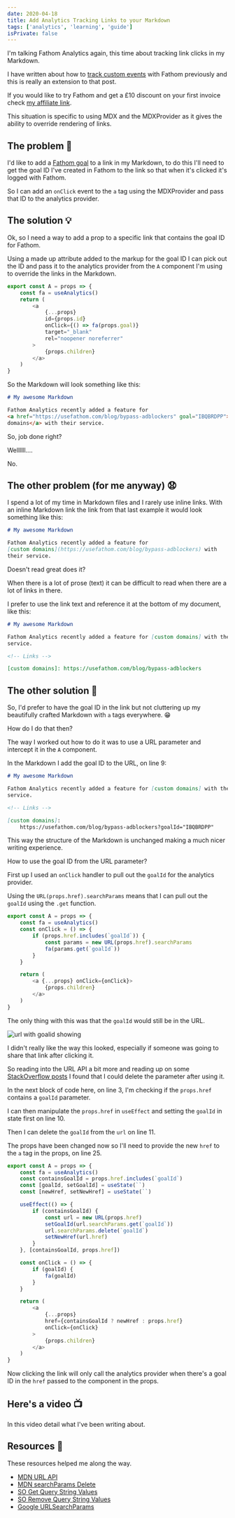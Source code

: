 ```yaml
---
date: 2020-04-18
title: Add Analytics Tracking Links to your Markdown
tags: ['analytics', 'learning', 'guide']
isPrivate: false
---
```


<script>
  import { YouTube } from 'sveltekit-embed'
</script>

I'm talking Fathom Analytics again, this time about tracking link
clicks in my Markdown.

I have written about how to [track custom events] with Fathom
previously and this is really an extension to that post.

If you would like to try Fathom and get a £10 discount on your first
invoice check [my affiliate link].

This situation is specific to using MDX and the MDXProvider as it
gives the ability to override rendering of links.

## The problem 🤔

I'd like to add a [Fathom goal] to a link in my Markdown, to do this I'll
need to get the goal ID I've created in Fathom to the link so that when
it's clicked it's logged with Fathom.

So I can add an `onClick` event to the `a` tag using the MDXProvider
and pass that ID to the analytics provider.

## The solution 💡

Ok, so I need a way to add a prop to a specific link that contains the
goal ID for Fathom.

Using a made up attribute added to the markup for the goal ID I can
pick out the ID and pass it to the analytics provider from the `A`
component I'm using to override the links in the Markdown.

```js {2,7}
export const A = props => {
	const fa = useAnalytics()
	return (
		<a
			{...props}
			id={props.id}
			onClick={() => fa(props.goal)}
			target="_blank"
			rel="noopener noreferrer"
		>
			{props.children}
		</a>
	)
}
```

So the Markdown will look something like this:

<!-- cSpell:ignore IBQBRDPP -->

```md
# My awesome Markdown

Fathom Analytics recently added a feature for
<a href="https://usefathom.com/blog/bypass-adblockers" goal="IBQBRDPP">custom
domains</a> with their service.
```

So, job done right?

<!-- cSpell:ignore Wellllll -->

Wellllll....

No.

## The other problem (for me anyway) 😧

I spend a lot of my time in Markdown files and I rarely use inline
links. With an inline Markdown link the link from that last example it
would look something like this:

```md
# My awesome Markdown

Fathom Analytics recently added a feature for
[custom domains](https://usefathom.com/blog/bypass-adblockers) with
their service.
```

Doesn't read great does it?

When there is a lot of prose (text) it can be difficult to read when
there are a lot of links in there.

I prefer to use the link text and reference it at the bottom of my
document, like this:

```md
# My awesome Markdown

Fathom Analytics recently added a feature for [custom domains] with their
service.

<!-- Links -->

[custom domains]: https://usefathom.com/blog/bypass-adblockers
```

## The other solution 🤯

So, I'd prefer to have the goal ID in the link but not cluttering up
my beautifully crafted Markdown with `a` tags everywhere. 😁

How do I do that then?

The way I worked out how to do it was to use a URL parameter and
intercept it in the `A` component.

In the Markdown I add the goal ID to the URL, on line 9:

```md {8-9}
# My awesome Markdown

Fathom Analytics recently added a feature for [custom domains] with their
service.

<!-- Links -->

[custom domains]:
	https://usefathom.com/blog/bypass-adblockers?goalId="IBQBRDPP"
```

This way the structure of the Markdown is unchanged making a much
nicer writing experience.

How to use the goal ID from the URL parameter?

First up I used an `onClick` handler to pull out the `goalId` for the
analytics provider.

Using the `URL(props.href).searchParams` means that I can pull out the
`goalId` using the `.get` function.

```js {3-8}
export const A = props => {
	const fa = useAnalytics()
	const onClick = () => {
		if (props.href.includes(`goalId`)) {
			const params = new URL(props.href).searchParams
			fa(params.get(`goalId`))
		}
	}

	return (
		<a {...props} onClick={onClick}>
			{props.children}
		</a>
	)
}
```

The only thing with this was that the `goalId` would still be in the
URL.

![url with goalid showing]

I didn't really like the way this looked, especially if someone was
going to share that link after clicking it.

So reading into the URL API a bit more and reading up on some
[StackOverflow posts] I found that I could delete the parameter after using
it.

In the next block of code here, on line 3, I'm checking if the
`props.href` contains a `goalId` parameter.

I can then manipulate the `props.href` in `useEffect` and setting the
`goalId` in state first on line 10.

Then I can delete the `goalId` from the `url` on line 11.

The props have been changed now so I'll need to provide the new `href`
to the `a` tag in the props, on line 25.

```js {3-5,7-14,17-19,25}
export const A = props => {
	const fa = useAnalytics()
	const containsGoalId = props.href.includes(`goalId`)
	const [goalId, setGoalId] = useState(``)
	const [newHref, setNewHref] = useState(``)

	useEffect(() => {
		if (containsGoalId) {
			const url = new URL(props.href)
			setGoalId(url.searchParams.get(`goalId`))
			url.searchParams.delete(`goalId`)
			setNewHref(url.href)
		}
	}, [containsGoalId, props.href])

	const onClick = () => {
		if (goalId) {
			fa(goalId)
		}
	}

	return (
		<a
			{...props}
			href={containsGoalId ? newHref : props.href}
			onClick={onClick}
		>
			{props.children}
		</a>
	)
}
```

Now clicking the link will only call the analytics provider when
there's a goal ID in the `href` passed to the component in the props.

## Here's a video 📺

In this video detail what I've been writing about.

<!-- cSpell:ignore Ihbx -->

<YouTube youTubeId="0BVIhZk" />

## Resources 📑

These resources helped me along the way.

- [MDN URL API]
- [MDN searchParams Delete]
- [SO Get Query String Values]
- [SO Remove Query String Values]
- [Google URLSearchParams]

<!-- Links -->

[my affiliate link]: https://usefathom.com/ref/HG492L
[track custom events]:
	https://scottspence.com/posts/track-custom-events-with-fathom-analytics/
[fathom goal]: https://usefathom.com/support/goals
[stackoverflow posts]: https://stackoverflow.com/a/12151322/1138354
[mdn url api]: https://developer.mozilla.org/en-US/docs/Web/API/URL
[mdn searchparams delete]:
	https://developer.mozilla.org/en-US/docs/Web/API/URLSearchParams/delete
[so get query string values]:
	https://stackoverflow.com/questions/901115/how-can-i-get-query-string-values-in-javascript
[so remove query string values]:
	https://stackoverflow.com/questions/22753052/remove-url-parameters-without-refreshing-page
[google urlsearchparams]:
	https://developers.google.com/web/updates/2016/01/urlsearchparams

<!-- Images -->

[url with goalid showing]:
	https://res.cloudinary.com/defkmsrpw/image/upload/q_auto,f_auto/v1614858537/scottspence.com/url-with-goalid-showing-a8b55efd542a1abaf4905a646549dea6.png

